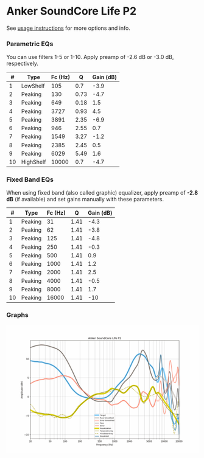 # Anker SoundCore Life P2
See [usage instructions](https://github.com/jaakkopasanen/AutoEq#usage) for more options and info.

### Parametric EQs
You can use filters 1-5 or 1-10. Apply preamp of -2.6 dB or -3.0 dB, respectively.

|   # | Type      |   Fc (Hz) |    Q |   Gain (dB) |
|-----|-----------|-----------|------|-------------|
|   1 | LowShelf  |       105 | 0.7  |        -3.9 |
|   2 | Peaking   |       130 | 0.73 |        -4.7 |
|   3 | Peaking   |       649 | 0.18 |         1.5 |
|   4 | Peaking   |      3727 | 0.93 |         4.5 |
|   5 | Peaking   |      3891 | 2.35 |        -6.9 |
|   6 | Peaking   |       946 | 2.55 |         0.7 |
|   7 | Peaking   |      1549 | 3.27 |        -1.2 |
|   8 | Peaking   |      2385 | 2.45 |         0.5 |
|   9 | Peaking   |      6029 | 5.49 |         1.6 |
|  10 | HighShelf |     10000 | 0.7  |        -4.7 |

### Fixed Band EQs
When using fixed band (also called graphic) equalizer, apply preamp of **-2.8 dB** (if available) and set gains manually with these parameters.

|   # | Type    |   Fc (Hz) |    Q |   Gain (dB) |
|-----|---------|-----------|------|-------------|
|   1 | Peaking |        31 | 1.41 |        -4.3 |
|   2 | Peaking |        62 | 1.41 |        -3.8 |
|   3 | Peaking |       125 | 1.41 |        -4.8 |
|   4 | Peaking |       250 | 1.41 |        -0.3 |
|   5 | Peaking |       500 | 1.41 |         0.9 |
|   6 | Peaking |      1000 | 1.41 |         1.2 |
|   7 | Peaking |      2000 | 1.41 |         2.5 |
|   8 | Peaking |      4000 | 1.41 |        -0.5 |
|   9 | Peaking |      8000 | 1.41 |         1.7 |
|  10 | Peaking |     16000 | 1.41 |       -10   |

### Graphs
![](./Anker%20SoundCore%20Life%20P2.png)
